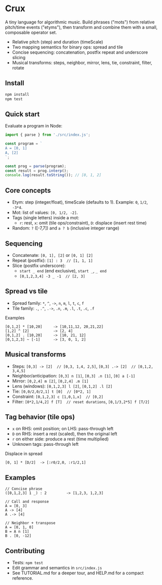 # Crux

A tiny language for algorithmic music. Build phrases ("mots") from relative pitch/time events ("etyms"), then transform and combine them with a small, composable operator set.

- Relative pitch (step) and duration (timeScale)
- Two mapping semantics for binary ops: spread and tile
- Concise sequencing: concatenation, postfix repeat and underscore slicing
- Musical transforms: steps, neighbor, mirror, lens, tie, constraint, filter, rotate


## Install

```bash
npm install
npm test
```

## Quick start

Evaluate a program in Node:

```js
import { parse } from './src/index.js';

const program = `
A = [0, 1]
A, [2]
`;

const prog = parse(program);
const result = prog.interp();
console.log(result.toString()); // [0, 1, 2]
```

## Core concepts

- Etym: step (integer/float), timeScale (defaults to 1). Example: `0`, `1/2`, `-3*4`.
- Mot: list of values: `[0, 1/2, -2]`.
- Tags (single letters) inside a mot:
  - `r`: rest, `x`: omit (tile ops/constraint), `D`: displace (insert rest time)
- Random: `?` ([-7,7]) and `a ? b` (inclusive integer range)

## Sequencing

- Concatenate: `[0, 1], [2]` or `[0, 1] [2]`
- Repeat (postfix): `[1] : 3  // [1, 1, 1]`
- Slice (postfix underscore):
  - `start _ end` (end exclusive), `start _`, `_ end`
  - `[0,1,2,3,4] -3 _ -1  // [2, 3]`

## Spread vs tile

- Spread family: `*`, `^`, `->`, `n`, `m`, `l`, `t`, `c`, `f`
- Tile family: `.`, `.^`, `.->`, `.n`, `.m`, `.l`, `.t`, `.c`, `.f`

Examples
```text
[0,1,2] * [10,20]     -> [10,11,12, 20,21,22]
[1,2] ^ [2]           -> [2, 4]
[0,1,2] . [10,20]     -> [10, 21, 12]
[0,1,2,3] ~ [-1]      -> [3, 0, 1, 2]
```

## Musical transforms

- Steps: `[0,3] -> [2]  // [0,3, 1,4, 2,5]`, `[0,3] .-> [2]  // [0,1,2, 3,4,5]`
- Neighbor/anticipation: `[0,3] n [1]`, `[0,3] .n [1]`, `[0] a [-1]`
- Mirror: `[0,2,4] m [2]`, `[0,2,4] .m [1]`
- Lens (windows): `[0,1,2,3] l [2]`, `[0,1,2] .l [2]`
- Tie: `[0,0/2,0/2,1] t [0]  // [0*2, 1]`
- Constraint: `[0,1,2,3] c [1,0,1,x]  // [0,2]`
- Filter: `[0*2,1/4,2] f [T]  // reset durations`, `[0,1/3,2*5] f [T/2]`

## Tag behavior (tile ops)

- `x` on RHS: omit position; on LHS: pass-through left
- `D` on RHS: insert a rest (scaled), then the original left
- `r` on either side: produce a rest (time multiplied)
- Unknown tags: pass-through left

Displace in spread
```text
[0, 1] * [D/2]  -> [:r0/2,0, :r1/2,1]
```

## Examples

```text
// Concise phrase
([0,1,2,3] 1 _) : 2         -> [1,2,3, 1,2,3]

// Call and response
A = [0, 3]
A -> [4]
A .-> [4]

// Neighbor + transpose
A = [0, 1, 0]
B = A n [1]
B . [0, -12]
```

## Contributing

- Tests: `npm test`
- Edit grammar and semantics in `src/index.js`
- See TUTORIAL.md for a deeper tour, and HELP.md for a compact reference.
